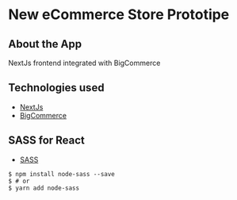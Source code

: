 # New eCommerce Store Prototipe


## About the App
NextJs frontend integrated with BigCommerce
 

## Technologies used
- [NextJs](https://nextjs.org/docs)
- [BigCommerce](https://developer.bigcommerce.com/stencil-docs/javascript-and-event-hooks/npm-tutorials)


## SASS for React
- [SASS](https://create-react-app.dev/docs/adding-a-sass-stylesheet/)
```
$ npm install node-sass --save
$ # or
$ yarn add node-sass
```





